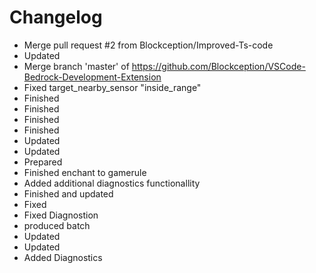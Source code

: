 # Changelog 
- Merge pull request #2 from Blockception/Improved-Ts-code
- Updated
- Merge branch 'master' of https://github.com/Blockception/VSCode-Bedrock-Development-Extension
- Fixed target_nearby_sensor "inside_range"
- Finished
- Finished
- Finished
- Finished
- Updated
- Updated
- Prepared
- Finished enchant to gamerule
- Added additional diagnostics functionallity
- Finished and updated
- Fixed
- Fixed Diagnostion
- produced batch
- Updated
- Updated
- Added Diagnostics